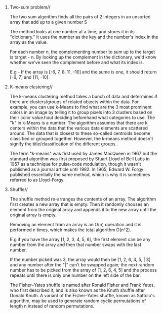 1) Two-sum problem//

    The two sum algorithm finds all the pairs of 2 integers in an unsorted array that add up to a given number S
    
    The method looks at one number at a time, and stores it in its "dictionary." It uses the number as the key and the number's index in the array as the value.

    For each number n, the complementing number to sum up to the target is target - n. By looking up the complement in the dictionary, we'd know whether we've seen the complement before and what its index is.

    E.g - If the array is [-6, 7, 8, 11, -10] and the sume is one, it should return [-6, 7] and [11, -10] 

2) K-means clustering//

    The k-means clustering method takes a bunch of data and determines if there are clusters/groups of related objects within the data. 
    For example, you can use k-Means to find what are the 3 most prominent colors in an image by telling it to group pixels into 3 clusters based on their color value.hout deciding beforehand what categories to use. 
    The "k" in k-Means is a number. The algorithm assumes that there are k centers within the data that the various data elements are scattered around. The data that is closest to these so-called centroids become classified or grouped together. However, the k-means method doesn't signify the title/classification of the different groups. 
    
    The term "k-means" was first used by James MacQueen in 1967 but the standard algorithm was first proposed by Stuart Lloyd of Bell Labs in 1957 as a technique for pulse-code modulation, though it wasn't published as a journal article until 1982. In 1965, Edward W. Forgy published essentially the same method, which is why it is sometimes referred to as Lloyd-Forgy.
    
3) Shuffle//
    
    The shuffle method re-arranges the contents of an array. The algorithm first creates a new array that is empty. Then it randomly chooses an element from the original array and appends it to the new array until the original array is empty.

    Removing an element from an array is an O(n) operation and it is performed n times, which makes the total algorithm O(n^2).
    
    E.g if you have the array [1, 2, 3, 4, 5, 6], the first element can be any number from the array and then that number swaps with the last number. 
    
    If the number picked was 3, the array would then be [1, 2, 6, 4, 5, | 3] and any number after the "|" can't be swapped again; the next random number has to be picked from the array of [1, 2, 6, 4, 5] and the process repeats until there is only one number on the left side of the bar. 
    
    The Fisher–Yates shuffle is named after Ronald Fisher and Frank Yates, who first described it, and is also known as the Knuth shuffle after Donald Knuth. A variant of the Fisher–Yates shuffle, known as Sattolo's algorithm, may be used to generate random cyclic permutations of length n instead of random permutations.
    
    
